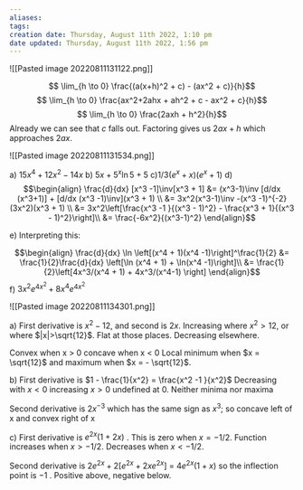 ```yaml
---
aliases: 
tags: 
creation date: Thursday, August 11th 2022, 1:10 pm
date updated: Thursday, August 11th 2022, 1:56 pm
---
```


![[Pasted image 20220811131122.png]]

$$ \lim_{h \to 0} \frac{(a(x+h)^2 + c) - (ax^2 + c)}{h}$$
$$ \lim_{h \to 0} \frac{ax^2+2ahx + ah^2 + c - ax^2 + c}{h}$$
$$ \lim_{h \to 0} \frac{2axh + h^2}{h}$$
Already we can see that $c$ falls out. Factoring gives us $2ax + h$ which approaches $2ax$.


![[Pasted image 20220811131534.png]]

a) $15x^4 + 12x^2 - 14x$
b) $5x + 5^x\ln 5 + 5$
c)$1/3(e^x + x)(e^x + 1)$
d) 
$$\begin{align}
\frac{d}{dx} [x^3 -1]\inv[x^3 + 1] &= (x^3-1)\inv [d/dx (x^3+1)] + [d/dx (x^3 -1)\inv](x^3 + 1) \\
&= 3x^2(x^3-1)\inv -(x^3 -1)^{-2}(3x^2)(x^3 + 1) \\
&= 3x^2\left[\frac{x^3 -1 }{(x^3 - 1)^2} - \frac{x^3 + 1}{(x^3 - 1)^2}\right]\\
&= \frac{-6x^2}{(x^3-1)^2}
\end{align}$$

e) Interpreting this: 

$$\begin{align}
\frac{d}{dx} \ln \left[(x^4 + 1)(x^4 -1)\right]^\frac{1}{2} &= \frac{1}{2}\frac{d}{dx} \left[\ln (x^4 + 1) + \ln(x^4 -1)\right]\\
&= \frac{1}{2}\left[4x^3/(x^4 + 1) + 4x^3/(x^4-1) \right]
\end{align}$$
f) $3x^2e^{4x^2} + 8x^4e^{4x^2}$


![[Pasted image 20220811134301.png]]

a) First derivative is $x^2 -12$, and second is $2x$. 
Increasing where $x^2 > 12$, or where $|x|>\sqrt{12}$. Flat at those places. Decreasing elsewhere. 

Convex when x > 0 concave when x < 0
Local minimum when $x = \sqrt{12}$ and maximum when $x = - \sqrt{12}$. 

b)
First derivative is $1 - \frac{1}{x^2} = \frac{x^2 -1 }{x^2}$
Decreasing with $x <0$ increasing $x >0$ undefined at $0$. Neither minima nor maxima

Second derivative is $2x^{-3}$ which has the same sign as $x^3$; so concave left of x and convex right of x

c)
First derivative is $e^{2x}(1 + 2x)$ . This is zero when $x = -1/2$. Function increases when $x > -1/2$. Decreases when $x < -1/2$. 

Second derivative is $2e^{2x} + 2[e^{2x} + 2xe^{2x} ]$ = $4e^{2x}(1+x)$ so the inflection point is $-1$ . Positive above, negative below. 

